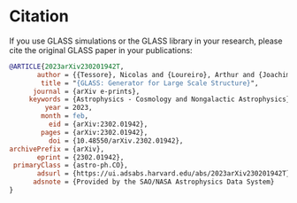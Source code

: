 Citation
========

If you use GLASS simulations or the GLASS library in your research, please cite
the original GLASS paper in your publications:

```bib
@ARTICLE{2023arXiv230201942T,
       author = {{Tessore}, Nicolas and {Loureiro}, Arthur and {Joachimi}, Benjamin and {von Wietersheim-Kramsta}, Maximilian},
        title = "{GLASS: Generator for Large Scale Structure}",
      journal = {arXiv e-prints},
     keywords = {Astrophysics - Cosmology and Nongalactic Astrophysics},
         year = 2023,
        month = feb,
          eid = {arXiv:2302.01942},
        pages = {arXiv:2302.01942},
          doi = {10.48550/arXiv.2302.01942},
archivePrefix = {arXiv},
       eprint = {2302.01942},
 primaryClass = {astro-ph.CO},
       adsurl = {https://ui.adsabs.harvard.edu/abs/2023arXiv230201942T},
      adsnote = {Provided by the SAO/NASA Astrophysics Data System}
}
```
